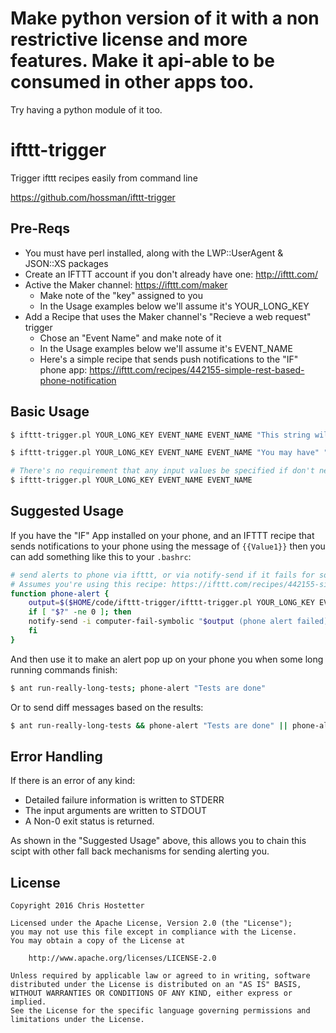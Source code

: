 # Make python version of it with a non restrictive license and more features. Make it api-able to be consumed in other apps too.
Try having a python module of it too.

# ifttt-trigger

Trigger ifttt recipes easily from command line

https://github.com/hossman/ifttt-trigger

## Pre-Reqs

* You must have perl installed, along with the LWP::UserAgent & JSON::XS packages
* Create an IFTTT account if you don't already have one: http://ifttt.com/
* Active the Maker channel: https://ifttt.com/maker
  * Make note of the "key" assigned to you
  * In the Usage examples below we'll assume it's YOUR_LONG_KEY
* Add a Recipe that uses the Maker channel's "Recieve a web request" trigger
  * Chose an "Event Name" and make note of it
  * In the Usage examples below we'll assume it's EVENT_NAME
  * Here's a simple recipe that sends push notifications to the "IF" phone app: https://ifttt.com/recipes/442155-simple-rest-based-phone-notification
  
## Basic Usage

```bash
$ ifttt-trigger.pl YOUR_LONG_KEY EVENT_NAME EVENT_NAME "This string will be the 'value1' input to your IFTTT Action"
```

```bash
$ ifttt-trigger.pl YOUR_LONG_KEY EVENT_NAME EVENT_NAME "You may have" "at most three" "input values"
```

```bash
# There's no requirement that any input values be specified if don't need them in your recipe
$ ifttt-trigger.pl YOUR_LONG_KEY EVENT_NAME EVENT_NAME
```

## Suggested Usage

If you have the "IF" App installed on your phone, and an IFTTT recipe that sends notifications to your phone using the message of `{{Value1}}` then you can add something like this to your `.bashrc`:

```bash
# send alerts to phone via ifttt, or via notify-send if it fails for some reason
# Assumes you're using this recipe: https://ifttt.com/recipes/442155-simple-rest-based-phone-notification
function phone-alert {
    output=$($HOME/code/ifttt-trigger/ifttt-trigger.pl YOUR_LONG_KEY EVENT_NAME "$*");
    if [ "$?" -ne 0 ]; then
	notify-send -i computer-fail-symbolic "$output (phone alert failed)"
    fi
}
```

And then use it to make an alert pop up on your phone you when some long running commands finish:

```bash
$ ant run-really-long-tests; phone-alert "Tests are done"
```

Or to send diff messages based on the results:

```bash
$ ant run-really-long-tests && phone-alert "Tests are done" || phone-alert "Tests failed"
```

## Error Handling

If there is an error of any kind:

* Detailed failure information is written to STDERR
* The input arguments are written to STDOUT
* A Non-0 exit status is returned.

As shown in the "Suggested Usage" above, this allows you to chain this scipt with other fall back mechanisms for sending alerting you.

## License

```
Copyright 2016 Chris Hostetter

Licensed under the Apache License, Version 2.0 (the "License");
you may not use this file except in compliance with the License.
You may obtain a copy of the License at

    http://www.apache.org/licenses/LICENSE-2.0

Unless required by applicable law or agreed to in writing, software
distributed under the License is distributed on an "AS IS" BASIS,
WITHOUT WARRANTIES OR CONDITIONS OF ANY KIND, either express or implied.
See the License for the specific language governing permissions and
limitations under the License.
```
